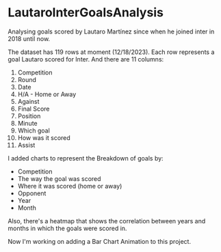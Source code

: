 # LautaroInterGoalsAnalysis
Analysing goals scored by Lautaro Martínez since when he joined inter in 2018 until now.

The dataset has 119 rows at moment (12/18/2023). Each row represents a goal Lautaro scored for Inter. And there are 11 columns:

1. Competition
2. Round
3. Date
4. H/A - Home or Away
5. Against
6. Final Score
7. Position
8. Minute
9. Which goal
10. How was it scored
11. Assist

I added charts to represent the Breakdown of goals by:
- Competition
- The way the goal was scored
- Where it was scored (home or away)
- Opponent
- Year
- Month

Also, there's a heatmap that shows the correlation between years and months in which the goals were scored in.

Now I'm working on adding a Bar Chart Animation to this project.
